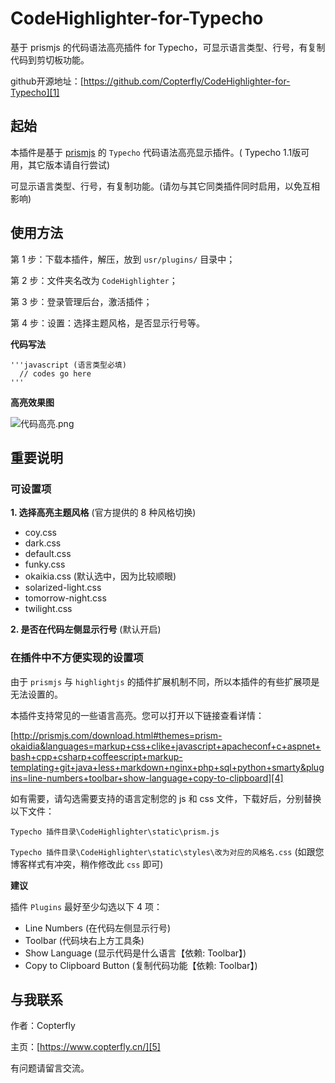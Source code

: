 # CodeHighlighter-for-Typecho

基于 prismjs 的代码语法高亮插件 for Typecho，可显示语言类型、行号，有复制代码到剪切板功能。

github开源地址：[https://github.com/Copterfly/CodeHighlighter-for-Typecho][1]

## 起始

本插件是基于 [prismjs][2] 的 `Typecho` 代码语法高亮显示插件。( Typecho 1.1版可用，其它版本请自行尝试)

可显示语言类型、行号，有复制功能。(请勿与其它同类插件同时启用，以免互相影响)

## 使用方法

第 1 步：下载本插件，解压，放到 `usr/plugins/` 目录中；

第 2 步：文件夹名改为 `CodeHighlighter`；

第 3 步：登录管理后台，激活插件；

第 4 步：设置：选择主题风格，是否显示行号等。

**代码写法**

```
'''javascript (语言类型必填)
  // codes go here
'''
```

**高亮效果图**

![代码高亮.png][3]

## 重要说明

### 可设置项

**1. 选择高亮主题风格** (官方提供的 8 种风格切换)

- coy.css
- dark.css
- default.css
- funky.css
- okaikia.css (默认选中，因为比较顺眼)
- solarized-light.css
- tomorrow-night.css
- twilight.css

**2. 是否在代码左侧显示行号** (默认开启)

### 在插件中不方便实现的设置项

由于 `prismjs` 与 `highlightjs` 的插件扩展机制不同，所以本插件的有些扩展项是无法设置的。

本插件支持常见的一些语言高亮。您可以打开以下链接查看详情：

[http://prismjs.com/download.html#themes=prism-okaidia&languages=markup+css+clike+javascript+apacheconf+c+aspnet+bash+cpp+csharp+coffeescript+markup-templating+git+java+less+markdown+nginx+php+sql+python+smarty&plugins=line-numbers+toolbar+show-language+copy-to-clipboard][4]

如有需要，请勾选需要支持的语言定制您的 js 和 css 文件，下载好后，分别替换以下文件：

`Typecho 插件目录\CodeHighlighter\static\prism.js`

`Typecho 插件目录\CodeHighlighter\static\styles\改为对应的风格名.css` (如跟您博客样式有冲突，稍作修改此 `css` 即可)

**建议**

插件 `Plugins` 最好至少勾选以下 4 项：

- Line Numbers (在代码左侧显示行号)
- Toolbar (代码块右上方工具条)
- Show Language (显示代码是什么语言【依赖: Toolbar】)
- Copy to Clipboard Button (复制代码功能【依赖: Toolbar】)

## 与我联系

作者：Copterfly

主页：[https://www.copterfly.cn/][5]

有问题请留言交流。


  [1]: https://github.com/Copterfly/CodeHighlighter-for-Typecho
  [2]: http://prismjs.com/
  [3]: http://www.copterfly.cn/usr/uploads/2018/05/2713638326.png
  [4]: http://prismjs.com/download.html#themes=prism-okaidia&languages=markup+css+clike+javascript+apacheconf+c+aspnet+bash+cpp+csharp+coffeescript+markup-templating+git+java+less+markdown+nginx+php+sql+python+smarty&plugins=line-numbers+toolbar+show-language+copy-to-clipboard
  [5]: https://www.copterfly.cn/
